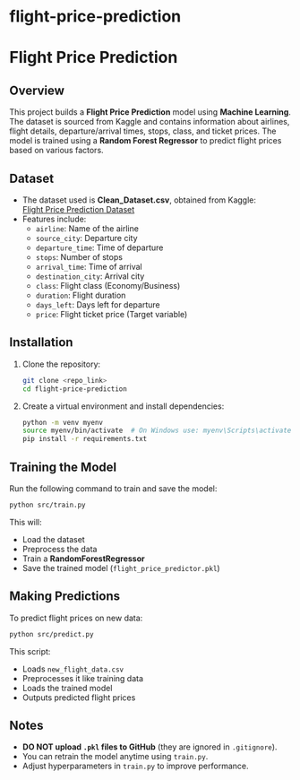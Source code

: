 # flight-price-prediction

# Flight Price Prediction

## Overview

This project builds a **Flight Price Prediction** model using **Machine Learning**. The dataset is sourced from Kaggle and contains information about airlines, flight details, departure/arrival times, stops, class, and ticket prices. The model is trained using a **Random Forest Regressor** to predict flight prices based on various factors.

## Dataset

- The dataset used is **Clean_Dataset.csv**, obtained from Kaggle:  
  [Flight Price Prediction Dataset](https://www.kaggle.com/datasets/shubhambathwal/flight-price-prediction)
- Features include:
  - `airline`: Name of the airline
  - `source_city`: Departure city
  - `departure_time`: Time of departure
  - `stops`: Number of stops
  - `arrival_time`: Time of arrival
  - `destination_city`: Arrival city
  - `class`: Flight class (Economy/Business)
  - `duration`: Flight duration
  - `days_left`: Days left for departure
  - `price`: Flight ticket price (Target variable)

## Installation

1. Clone the repository:
   ```sh
   git clone <repo_link>
   cd flight-price-prediction
   ```
2. Create a virtual environment and install dependencies:
   ```sh
   python -m venv myenv
   source myenv/bin/activate  # On Windows use: myenv\Scripts\activate
   pip install -r requirements.txt
   ```

## Training the Model

Run the following command to train and save the model:

```sh
python src/train.py
```

This will:

- Load the dataset
- Preprocess the data
- Train a **RandomForestRegressor**
- Save the trained model (`flight_price_predictor.pkl`)

## Making Predictions

To predict flight prices on new data:

```sh
python src/predict.py
```

This script:

- Loads `new_flight_data.csv`
- Preprocesses it like training data
- Loads the trained model
- Outputs predicted flight prices

## Notes

- **DO NOT upload `.pkl` files to GitHub** (they are ignored in `.gitignore`).
- You can retrain the model anytime using `train.py`.
- Adjust hyperparameters in `train.py` to improve performance.
